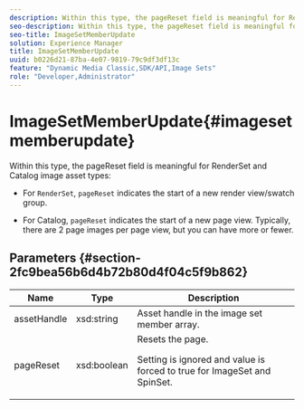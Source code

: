 ```yaml
---
description: Within this type, the pageReset field is meaningful for RenderSet and Catalog image asset types 
seo-description: Within this type, the pageReset field is meaningful for RenderSet and Catalog image asset types 
seo-title: ImageSetMemberUpdate
solution: Experience Manager
title: ImageSetMemberUpdate
uuid: b0226d21-87ba-4e07-9819-79c9df3df13c
feature: "Dynamic Media Classic,SDK/API,Image Sets"
role: "Developer,Administrator"
---
```


# ImageSetMemberUpdate{#imagesetmemberupdate}

Within this type, the pageReset field is meaningful for RenderSet and Catalog image asset types:

* For `RenderSet`, `pageReset` indicates the start of a new render view/swatch group. 

* For Catalog, `pageReset` indicates the start of a new page view. Typically, there are 2 page images per page view, but you can have more or fewer.

## Parameters {#section-2fc9bea56b6d4b72b80d4f04c5f9b862}

<table id="table_04100BB8ABD84EF68B0A7CE3AD946414"> 
 <thead> 
  <tr> 
   <th colname="col1" class="entry"> Name </th> 
   <th colname="col2" class="entry"> Type </th> 
   <th colname="col3" class="entry"> Description </th> 
  </tr> 
 </thead>
 <tbody> 
  <tr> 
   <td colname="col1"> <span class="codeph"> <span class="varname"> assetHandle</span> </span> </td> 
   <td colname="col2"> <span class="codeph"> xsd:string</span> </td> 
   <td colname="col3"> Asset handle in the image set member array. </td> 
  </tr> 
  <tr> 
   <td colname="col1"> <span class="codeph"> <span class="varname"> pageReset</span> </span> </td> 
   <td colname="col2"> <span class="codeph"> xsd:boolean</span> </td> 
   <td colname="col3">Resets the page. <p>Setting is ignored and value is forced to true for <span class="codeph"> ImageSet</span> and <span class="codeph"> SpinSet</span>. </p></td> 
  </tr> 
 </tbody> 
</table>

